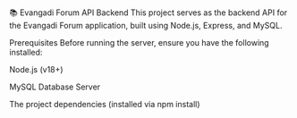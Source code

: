 📚 Evangadi Forum API Backend
This project serves as the backend API for the Evangadi Forum application, built using Node.js, Express, and MySQL.

Prerequisites
Before running the server, ensure you have the following installed:

Node.js (v18+)

MySQL Database Server

The project dependencies (installed via npm install)